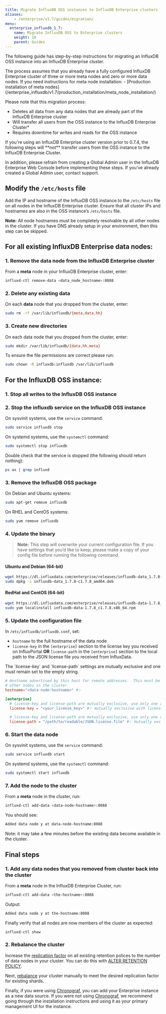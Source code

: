```yaml
---
title: Migrate InfluxDB OSS instances to InfluxDB Enterprise clusters
aliases:
    - /enterprise/v1.7/guides/migration/
menu:
  enterprise_influxdb_1_7:
    name: Migrate InfluxDB OSS to Enterprise clusters
    weight: 10
    parent: Guides
---
```


The following guide has step-by-step instructions for migrating an InfluxDB OSS
instance into an InfluxDB Enterprise cluster.

<dt>
The process assumes that you already have a fully configured InfluxDB Enterprise cluster
of three or more meta nodes and zero or more data nodes. If you need instructions for meta node installation:
- [Production installation of meta nodes](/enterprise_influxdb/v1.7/production_installation/meta_node_installation/)
</dt>

Please note that this migration process:

* Deletes all data from any data nodes that are already part of the InfluxDB Enterprise cluster
* Will transfer all users from the OSS instance to the InfluxDB Enterprise Cluster*
* Requires downtime for writes and reads for the OSS instance

<dt>
If you're using an InfluxDB Enterprise cluster version prior to 0.7.4, the
following steps will **not** transfer users from the OSS instance to the
InfluxDB Enterprise Cluster.
</dt>

In addition, please refrain from creating a Global Admin user in the InfluxDB Enterprise Web Console before implementing these steps. If you’ve already created a Global Admin user, contact support.

## Modify the `/etc/hosts` file

Add the IP and hostname of the InfluxDB OSS instance to the
`/etc/hosts` file on all nodes in the InfluxDB Enterprise cluster.
Ensure that all cluster IPs and hostnames are also in the OSS
instance’s `/etc/hosts` file.

**Note:** All node hostnames must be completely resolvable by all
other nodes in the cluster. If you have DNS already setup in your
environment, then this step can be skipped.

## For all existing InfluxDB Enterprise data nodes:

### 1. Remove the data node from the InfluxDB Enterprise cluster

From a **meta** node in your InfluxDB Enterprise cluster, enter:

```bash
influxd-ctl remove-data <data_node_hostname>:8088
```

### 2. Delete any existing data

On each **data** node that you dropped from the cluster, enter:

```bash
sudo rm -rf /var/lib/influxdb/{meta,data,hh}
```

### 3. Create new directories

On each data node that you dropped from the cluster, enter:

```bash
sudo mkdir /var/lib/influxdb/{data,hh,meta}
```

To ensure the file permissions are correct please run:

```bash
sudo chown -R influxdb:influxdb /var/lib/influxdb
```

## For the InfluxDB OSS instance:

### 1. Stop all writes to the InfluxDB OSS instance

### 2. Stop the influxdb service on the InfluxDB OSS instance

On sysvinit systems, use the `service` command:

```bash
sudo service influxdb stop
```

On systemd systems, use the `systemctl` command:

```bash
sudo systemctl stop influxdb
```

Double check that the service is stopped (the following should return nothing):

```bash
ps ax | grep influxd
```

### 3. Remove the InfluxDB OSS package

On Debian and Ubuntu systems:

```bash
sudo apt-get remove influxdb
```

On RHEL and CentOS systems:

```bash
sudo yum remove influxdb
```

### 4. Update the binary

> **Note:** This step will overwrite your current configuration file.
If you have settings that you’d like to keep, please make a copy of your config file before running the following command.

#### Ubuntu and Debian (64-bit)

```bash
wget https://dl.influxdata.com/enterprise/releases/influxdb-data_1.7.8-c1.7.8_amd64.deb
sudo dpkg -i influxdb-data_1.7.8-c1.7.8_amd64.deb
```

#### RedHat and CentOS (64-bit)

```bash
wget https://dl.influxdata.com/enterprise/releases/influxdb-data-1.7.8_c1.7.8.x86_64.rpm
sudo yum localinstall influxdb-data-1.7.8_c1.7.8.x86_64.rpm
```

### 5. Update the configuration file

In `/etc/influxdb/influxdb.conf`, set:

* `hostname` to the full hostname of the data node
* `license-key` in the `[enterprise]` section to the license key you received on InfluxPortal **OR** `license-path`
in the `[enterprise]` section to the local path to the JSON license file you received from InfluxData.

<dt>
The `license-key` and `license-path` settings are mutually exclusive and one must remain set to the empty string.
</dt>

```toml
# Hostname advertised by this host for remote addresses.  This must be resolvable by all
# other nodes in the cluster
hostname="<data-node-hostname>" #✨

[enterprise]
  # license-key and license-path are mutually exclusive, use only one and leave the other blank
  license-key = "<your_license_key>" #✨ mutually exclusive with license-path

  # license-key and license-path are mutually exclusive, use only one and leave the other blank
  license-path = "/path/to/readable/JSON.license.file" #✨ mutually exclusive with license-key
```

### 6. Start the data node

On sysvinit systems, use the `service` command:

```bash
sudo service influxdb start
```

On systemd systems, use the `systemctl` command:

```bash
sudo systemctl start influxdb
```

### 7. Add the node to the cluster

From a **meta** node in the cluster, run:

```bash
influxd-ctl add-data <data-node-hostname>:8088
```

You should see:

```bash
Added data node y at data-node-hostname:8088
```

Note: it may take a few minutes before the existing data become available in the cluster.

## Final steps

### 1. Add any data nodes that you removed from cluster back into the cluster

From a **meta** node in the InfluxDB Enterprise Cluster, run:

```bash
influxd-ctl add-data <the-hostname>:8088
```

Output:

```bash
Added data node y at the-hostname:8088
```

Finally verify that all nodes are now members of the cluster as expected:

```bash
influxd-ctl show
```

### 2. Rebalance the cluster

Increase the [replication factor](/enterprise_influxdb/v1.7/concepts/glossary/#replication-factor)
on all existing retention polices to the number of data nodes in your cluster.
You can do this with [ALTER RETENTION POLICY](/influxdb/v1.7/query_language/database_management/#modify-retention-policies-with-alter-retention-policy).

Next, [rebalance](/enterprise_influxdb/v1.7/guides/rebalance/) your cluster manually to meet the desired
replication factor for existing shards.

Finally, if you were using [Chronograf](/chronograf/latest/), you can
add your Enterprise instance as a new data source.  If you were not using
[Chronograf](/chronograf/latest/introduction/installation/), we recommend going through
the installation instructions and using it as your primary management UI for the instance.
